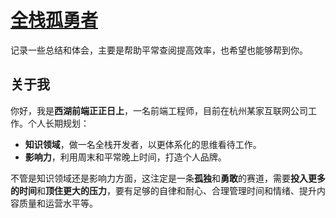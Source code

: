 # [全栈孤勇者](https://www.fullstack.ren/)

记录一些总结和体会，主要是帮助平常查阅提高效率，也希望也能够帮到你。

## 关于我

你好，我是**西湖前端正正日上**，一名前端工程师，目前在杭州某家互联网公司工作。个人长期规划：

- **知识领域**，做一名全栈开发者，以更体系化的思维看待工作。
- **影响力**，利用周末和平常晚上时间，打造个人品牌。

不管是知识领域还是影响力方面，这注定是一条**孤独**和**勇敢**的赛道，需要**投入更多的时间**和**顶住更大的压力**，要有足够的自律和耐心、合理管理时间和情绪、提升内容质量和运营水平等。

